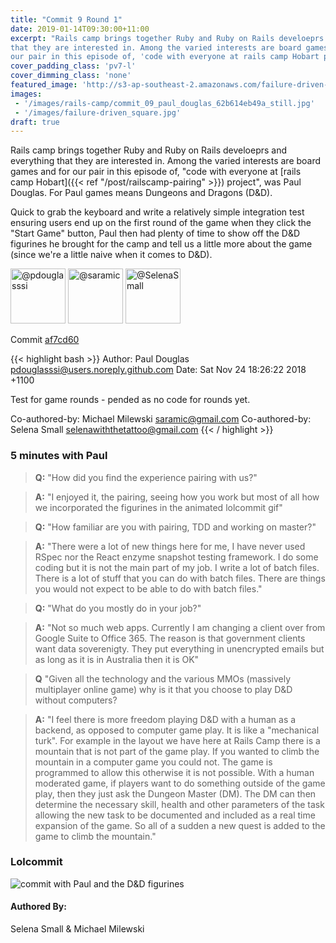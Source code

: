 ```yaml
---
title: "Commit 9 Round 1"
date: 2019-01-14T09:30:00+11:00
excerpt: "Rails camp brings together Ruby and Ruby on Rails develoeprs and everything
that they are interested in. Among the varied interests are board games and for
our pair in this episode of, 'code with everyone at rails camp Hobart project', was Paul Douglas. For Paul games means Dungeons and Dragons (D&D)."
cover_padding_class: 'pv7-l'
cover_dimming_class: 'none'
featured_image: 'http://s3-ap-southeast-2.amazonaws.com/failure-driven-blog/railscamp-24-woodfield-hobart/commit_09_paul_douglas_62b614eb49a.gif'
images:
 - '/images/rails-camp/commit_09_paul_douglas_62b614eb49a_still.jpg'
 - '/images/failure-driven_square.jpg'
draft: true
---
```


Rails camp brings together Ruby and Ruby on Rails develoeprs and everything
that they are interested in. Among the varied interests are board games and for
our pair in this episode of, "code with everyone at [rails camp Hobart]({{< ref
"/post/railscamp-pairing" >}}) project", was Paul Douglas. For Paul games means
Dungeons and Dragons (D&D).

Quick to grab the keyboard and write a relatively simple integration test ensuring users end up on the first round of the game when they click the "Start Game" button, Paul then had plenty of time to show off the D&D figurines he brought for the camp and tell us a little more about the game (since we're a little naive when it comes to D&D).

<img alt="@pdouglasssi" src="//github.com/pdouglasssi.png" style="display: inline; width: 88px;" height="88" />
<img alt="@saramic" src="//github.com/saramic.png" style="display: inline; width: 88px;" height="88" />
<img alt="@SelenaSmall" src="//github.com/SelenaSmall.png" style="display: inline; width: 88px;" height="88" />

Commit [af7cd60](https://github.com/failure-driven/railscamp-search-term/commit/af7cd6043389f6810afc462df5cee807df39dc92)

{{< highlight bash >}}
Author: Paul Douglas <pdouglasssi@users.noreply.github.com>
Date:   Sat Nov 24 18:26:22 2018 +1100

Test for game rounds - pended as no code for rounds yet.

Co-authored-by: Michael Milewski <saramic@gmail.com>
Co-authored-by: Selena Small <selenawiththetattoo@gmail.com>
{{< / highlight >}}

### 5 minutes with Paul

> **Q:** "How did you find the experience pairing with us?"

> **A:** "I enjoyed it, the pairing, seeing how you work but most of all how
> we incorporated the figurines in the animated lolcommit gif"

> **Q:** "How familiar are you with pairing, TDD and working on master?"

> **A:** "There were a lot of new things here for me, I have never used RSpec
> nor the React enzyme snapshot testing framework. I do some coding but it is
> not the main part of my job. I write a lot of batch files. There is a lot of
> stuff that you can do with batch files. There are things you would not expect
> to be able to do with batch files."

> **Q:** "What do you mostly do in your job?"

> **A:** "Not so much web apps. Currently I am changing a client over from
> Google Suite to Office 365. The reason is that government clients want data
> soverenigty. They put everything in unencrypted emails but as long as it is
> in Australia then it is OK"

> **Q** "Given all the technology and the various MMOs (massively
> multiplayer online game) why is it that you choose to play D&D without
> computers?

> **A:** "I feel there is more freedom playing D&D with a human as a backend,
> as opposed to computer game play. It is like a "mechanical turk". For example
> in the layout we have here at Rails Camp there is a mountain that is not part
> of the game play. If you wanted to climb the mountain in a computer game you
> could not. The game is programmed to allow this otherwise it is not possible.
> With a human moderated game, if players want to do something outside of the
> game play, then they just ask the Dungeon Master (DM). The DM can then
> determine the necessary skill, health and other parameters of the task
> allowing the new task to be documented and included as a real time expansion
> of the game. So all of a sudden a new quest is added to the game to climb the
> mountain."

### Lolcommit

![commit with Paul and the D&D figurines](http://s3-ap-southeast-2.amazonaws.com/failure-driven-blog/railscamp-24-woodfield-hobart/commit_09_paul_douglas_62b614eb49a.gif)

#### Authored By:

Selena Small & Michael Milewski
